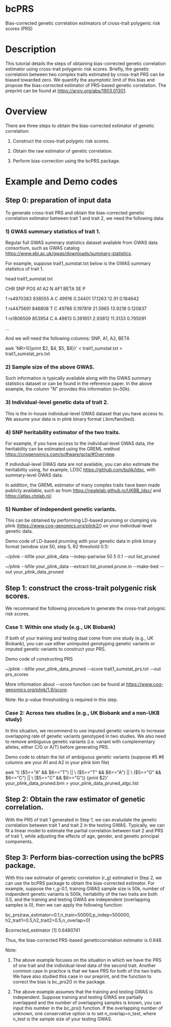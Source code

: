 # bcPRS

Bias-corrected genetic correlation estimators of cross-trait polygenic risk scores (PRS)

# Description

This tutorial details the steps of obtaining bias-corrected genetic correlation estimator using cross-trait polygenic risk scores. Briefly, the genetic correlation between two complex traits estimated by cross-trait PRS can be biased towarded zero. We quantify the asymptotic limit of this bias and propose the bias-corrected estimator of PRS-based genetic correlation. The preprint can be found at https://arxiv.org/abs/1903.01301. 

# Overview

There are three steps to obtain the bias-corrected estimator of genetic correlation:

1. Construct the cross-trait polygnic risk scores. 

2. Obtain the raw estimator of genetic correlation.

3. Perform bias-correction using the bcPRS package. 


# Example and Demo codes

## Step 0: preparation of input data
To generate cross-trait PRS and obtain the bias-corrected genetic correlation estimator between trait 1 and trait 2, we need the following data:

### 1) GWAS summary statistics of trait 1. 
Regular full GWAS summary statistics dataset available from GWAS data consortium, such as GWAS catalog https://www.ebi.ac.uk/gwas/downloads/summary-statistics.

For example, suppose trait1_sumstat.txt below is the GWAS summary statistics of trait 1. 

head trait1_sumstat.txt 

CHR	SNP	POS	A1	A2	N	AF1	BETA	SE	P

1	rs4970383	838555	A	C	49916	0.24401	17.1263	12.91	0.184642

1	rs4475691	846808	T	C	49786	0.197819	21.5965	13.9218	0.120837

1	rs1806509	853954	C	A	49813	0.391651	2.93812	11.3133	0.795091

...

And we will need the following columns: SNP, A1, A2, BETA

awk 'NR>1{{print $2, $4, $5, $8}}' < trait1_sumstat.txt > trait1_sumstat_prs.txt

### 2) Sample size of the above GWAS.
Such information is typically available along with the GWAS summary statistics dataset or can be found in the reference paper. 
In the above example, the column "N" 
provides this information (n~50k). 

### 3) Individual-level genetic data of trait 2.
This is the in-house individual-level GWAS dataset that you have access to. We assume your data is in plink binary format (.bim/fam/bed). 

### 4) SNP heritability estimator of the two traits. 
For example, if you have access to the individual-level GWAS data, the heritability can be estimated using the GREML method https://cnsgenomics.com/software/gcta/#Overview. 

If individual-level GWAS data are not available, you can also estimate the heritability using, for example, LDSC https://github.com/bulik/ldsc, with summary-level GWAS data. 

In addition, the GREML estimator of many complex traits have been made publicly available, such as from https://nealelab.github.io/UKBB_ldsc/ and https://atlas.ctglab.nl/.

### 5) Number of independent genetic variants. 

This can be obtained by performing LD-based prunning or clumping via plink (https://www.cog-genomics.org/plink2/) on your individual-level genetic data. 

Demo code of LD-based prunning with your genetic data in plink binary format (window size 50, step 5, R2 threshold 0.1): 

~/plink --bfile your_plink_data --indep-pairwise 50 5 0.1 --out list_pruned

~/plink --bfile your_plink_data  --extract list_pruned.prune.in --make-bed  --out your_plink_data_pruned


## Step 1: construct the cross-trait polygenic risk scores.

We recommand the following procedure to generate the cross-trait polygnic risk scores. 

### Case 1: Within one study (e.g., UK Biobank) 

If both of your training and testing daat come from one study (e.g., UK Biobank), you can use either unimputed genotyping genetic variants or imputed genetic variants to construct your PRS. 

Demo code of constructing PRS

~/plink --bfile your_plink_data_pruned   --score  trait1_sumstat_prs.txt  --out prs_scores

More information about --score function can be found at https://www.cog-genomics.org/plink/1.9/score. 

Note: No p-value thresholding is required in this step. 

### Case 2: Across two studies (e.g., UK Biobank and a non-UKB study) 

In this situation, we recommend to use imputed genetic variants to increase overlapping rate of genetic variants genotyped in two studies. 
We also need to remove ambiguous genetic variants (i.e. variant with complementary alleles, either C/G or A/T) before generating PRS.

Demo code to obtain the list of ambiguous genetic variants (suppose #5 #6 columns are your A1 and A2 in your plink bim file)

awk '!( ($5=="A" && $6=="T") || \
($5=="T" && $6=="A") || \
($5=="G" && $6=="C") || \
($5=="C" && $6=="G")) {print $2}' your_plink_data_pruned.bim > your_plink_data_pruned_atgc.list

## Step 2: Obtain the raw estimator of genetic correlation.

With the PRS of trait 1 generated in Step 1, we can evaludate the genetic correlation between trait 1 and trait 2 in the testing GWAS. 
Typically, we can fit a linear model to estimate the partial correlation between trait 2 and PRS of trait 1, while adjusting the effects of age, gender, and genetic principal components.  

## Step 3: Perform bias-correction using the bcPRS package. 

With this raw estimator of genetic correlation (r_g) estimated in Step 2, we can use the bcPRS package to obtain the bias-corrected estimator. 
For example, suppose the r_g-0.1, training GWAS sample size is 50k, number of indpendent genetic variants is 500k, hertability of the two traits are both 0.5, and the training and testing GWAS are independent (overlapping samples is 0), then we can apply the following function: 

bc_prs(raw_estimator=0.1,n_train=50000,p_indep=500000, h2_trait1=0.5,h2_trait2=0.5,n_overlap=0)

$corrected_estimator
[1] 0.6480741

Thus, the bias-corrected PRS-based geneticcorrelation estimator is 0.648. 

Note: 

1. The above example focuses on the situation in which we have the PRS of one trait and the individual-level data of the second trait. Another common case in practice is that we have PRS for both of the two traits. We have also studied this case in our preprint, and the function to correct the bias is bc_prs2() in the package. 

2. The above example assumes that the training and testing GWAS is independent. 
Suppose training and testing GWAS are partially overlapped and the number of overlapping samples is known, you can input this number in the bc_prs() function. 
If the overlapping number of unknown, one conservative option is to set n_overlap=n_test, where n_test is the sample size of your testing GWAS. 

